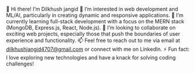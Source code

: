 👋 Hi there! I’m Dilkhush jangid 
👀 I’m interested in web development and ML/AI, particularly in creating dynamic and responsive applications.
🌱 I’m currently learning full-stack development with a focus on the MERN stack (MongoDB, Express.js, React, Node.js).
💞️ I’m looking to collaborate on exciting web projects, especially those that push the boundaries of user experience and functionality.
📫 Feel free to reach out to me via email at dilkhushjangid4707@gmail.com or connect with me on LinkedIn.
⚡ Fun fact: I love exploring new technologies and have a knack for solving coding challenges!
